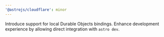 ```yaml
---
'@astrojs/cloudflare': minor
---
```


Introduce support for local Durable Objects bindings. Enhance development experience by allowing direct integration with `astro dev`.
